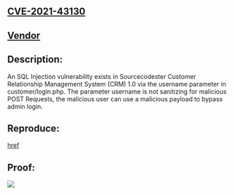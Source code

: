 ## [CVE-2021-43130](https://cve.mitre.org/cgi-bin/cvename.cgi?name=CVE-2021-43130)

## [Vendor](https://www.sourcecodester.com/php/14794/customer-relationship-management-crm-system-php-source-code.html)

## Description:
An SQL Injection vulnerability exists in Sourcecodester Customer Relationship Management System (CRM) 1.0 via the username parameter in customer/login.php.
The parameter username is not sanitizing for malicious POST Requests, the malicious user can use a malicious payload to bypass admin login.

## Reproduce:
[href](https://github.com/nu11secur1ty/CVE-mitre/edit/main/CVE-2021-43130)

## Proof:
![](https://github.com/nu11secur1ty/CVE-mitre/blob/main/CVE-2021-43130/docs/CVE-2021-43130.gif)
